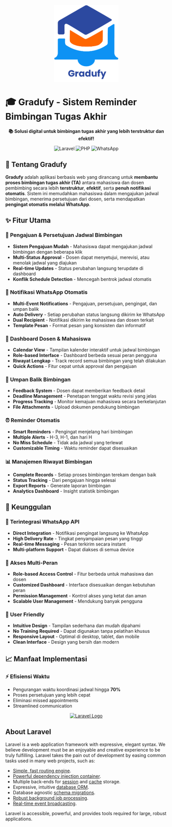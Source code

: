 

<p align="center">
  <img src="https://raw.githubusercontent.com/firenzehiga/gradufy/main/public/Login/images/logo.png" alt="Logo Gradufy" width="200"/>
</p>

# 🎓 Gradufy - Sistem Reminder Bimbingan Tugas Akhir

<p align="center">
  <strong>📚 Solusi digital untuk bimbingan tugas akhir yang lebih terstruktur dan efektif!</strong>
</p>

<p align="center">
  <img src="https://img.shields.io/badge/Laravel-11+-FF2D20?style=for-the-badge&logo=laravel&logoColor=white" alt="Laravel">
  <img src="https://img.shields.io/badge/PHP-777BB4?style=for-the-badge&logo=php&logoColor=white" alt="PHP">
  <img src="https://img.shields.io/badge/WhatsApp-25D366?style=for-the-badge&logo=whatsapp&logoColor=white" alt="WhatsApp">
</p>

## 🌟 Tentang Gradufy

**Gradufy** adalah aplikasi berbasis web yang dirancang untuk **membantu proses bimbingan tugas akhir (TA)** antara mahasiswa dan dosen pembimbing secara lebih **terstruktur**, **efektif**, serta **penuh notifikasi otomatis**. Sistem ini memudahkan mahasiswa dalam mengajukan jadwal bimbingan, menerima persetujuan dari dosen, serta mendapatkan **pengingat otomatis melalui WhatsApp**.

## ✨ Fitur Utama

### 📅 **Pengajuan & Persetujuan Jadwal Bimbingan**
- **Sistem Pengajuan Mudah** - Mahasiswa dapat mengajukan jadwal bimbingan dengan beberapa klik
- **Multi-Status Approval** - Dosen dapat menyetujui, merevisi, atau menolak jadwal yang diajukan
- **Real-time Updates** - Status perubahan langsung terupdate di dashboard
- **Konflik Schedule Detection** - Mencegah bentrok jadwal otomatis

### 📱 **Notifikasi WhatsApp Otomatis**
- **Multi-Event Notifications** - Pengajuan, persetujuan, pengingat, dan umpan balik
- **Auto Delivery** - Setiap perubahan status langsung dikirim ke WhatsApp
- **Dual Recipient** - Notifikasi dikirim ke mahasiswa dan dosen terkait
- **Template Pesan** - Format pesan yang konsisten dan informatif

### 🎯 **Dashboard Dosen & Mahasiswa**
- **Calendar View** - Tampilan kalender interaktif untuk jadwal bimbingan
- **Role-based Interface** - Dashboard berbeda sesuai peran pengguna
- **Riwayat Lengkap** - Track record semua bimbingan yang telah dilakukan
- **Quick Actions** - Fitur cepat untuk approval dan pengajuan

### 💬 **Umpan Balik Bimbingan**
- **Feedback System** - Dosen dapat memberikan feedback detail
- **Deadline Management** - Penetapan tenggat waktu revisi yang jelas
- **Progress Tracking** - Monitor kemajuan mahasiswa secara berkelanjutan
- **File Attachments** - Upload dokumen pendukung bimbingan

### ⏰ **Reminder Otomatis**
- **Smart Reminders** - Pengingat menjelang hari bimbingan
- **Multiple Alerts** - H-3, H-1, dan hari H
- **No Miss Schedule** - Tidak ada jadwal yang terlewat
- **Customizable Timing** - Waktu reminder dapat disesuaikan

### 📊 **Manajemen Riwayat Bimbingan**
- **Complete Records** - Setiap proses bimbingan terekam dengan baik
- **Status Tracking** - Dari pengajuan hingga selesai
- **Export Reports** - Generate laporan bimbingan
- **Analytics Dashboard** - Insight statistik bimbingan

## 🚀 Keunggulan

### 💪 **Terintegrasi WhatsApp API**
- **Direct Integration** - Notifikasi pengingat langsung ke WhatsApp
- **High Delivery Rate** - Tingkat penyampaian pesan yang tinggi
- **Real-time Messaging** - Pesan terkirim secara instant
- **Multi-platform Support** - Dapat diakses di semua device

### 👥 **Akses Multi-Peran**
- **Role-based Access Control** - Fitur berbeda untuk mahasiswa dan dosen
- **Customized Dashboard** - Interface disesuaikan dengan kebutuhan peran
- **Permission Management** - Kontrol akses yang ketat dan aman
- **Scalable User Management** - Mendukung banyak pengguna

### 🎨 **User Friendly**
- **Intuitive Design** - Tampilan sederhana dan mudah dipahami
- **No Training Required** - Dapat digunakan tanpa pelatihan khusus
- **Responsive Layout** - Optimal di desktop, tablet, dan mobile
- **Clean Interface** - Design yang bersih dan modern

## 📈 Manfaat Implementasi

### ⚡ **Efisiensi Waktu**
- Pengurangan waktu koordinasi jadwal hingga **70%**
- Proses persetujuan yang lebih cepat
- Eliminasi missed appointments
- Streamlined communication

<p align="center"><a href="https://laravel.com" target="_blank"><img src="https://raw.githubusercontent.com/laravel/art/master/logo-lockup/5%20SVG/2%20CMYK/1%20Full%20Color/laravel-logolockup-cmyk-red.svg" width="400" alt="Laravel Logo"></a></p>

## About Laravel

Laravel is a web application framework with expressive, elegant syntax. We believe development must be an enjoyable and creative experience to be truly fulfilling. Laravel takes the pain out of development by easing common tasks used in many web projects, such as:

- [Simple, fast routing engine](https://laravel.com/docs/routing).
- [Powerful dependency injection container](https://laravel.com/docs/container).
- Multiple back-ends for [session](https://laravel.com/docs/session) and [cache](https://laravel.com/docs/cache) storage.
- Expressive, intuitive [database ORM](https://laravel.com/docs/eloquent).
- Database agnostic [schema migrations](https://laravel.com/docs/migrations).
- [Robust background job processing](https://laravel.com/docs/queues).
- [Real-time event broadcasting](https://laravel.com/docs/broadcasting).

Laravel is accessible, powerful, and provides tools required for large, robust applications.




